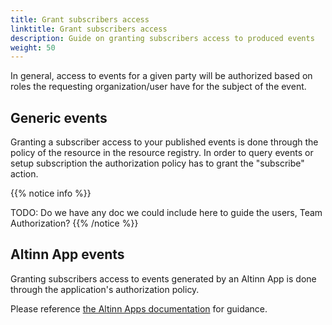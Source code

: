 ```yaml
---
title: Grant subscribers access
linktitle: Grant subscribers access
description: Guide on granting subscribers access to produced events
weight: 50
---
```



In general, access to events for a given party will be authorized based on roles the requesting organization/user have for the subject of the event.


## Generic events
Granting a subscriber access to your published events is done through the policy of the 
resource in the resource registry. In order to query events or setup subscription the authorization policy has to grant the "subscribe" action.

{{% notice info  %}}

TODO: Do we have any doc we could include here to guide the users, Team Authorization? 
{{% /notice %}}


## Altinn App events

Granting subscribers access to events generated by an Altinn App is done through the application's
authorization policy. 

Please reference [the Altinn Apps documentation](../../../../altinn-studio/reference/configuration/authorization/) for guidance.
